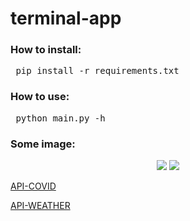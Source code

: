 # terminal-app

### How to install:
<pre> pip install -r requirements.txt</pre>
### How to use:
<pre> python main.py -h</pre>
### Some image:
<p align='center'>

  <img src="https://user-images.githubusercontent.com/62138169/125742239-739431dc-58c9-4ee1-980d-7c13142472dc.png" />
  <img src="https://user-images.githubusercontent.com/62138169/125645408-3b4c1a13-7f51-4bf1-885c-f7cfa74ae26f.png" />
</p>

[API-COVID][0]

[API-WEATHER][1]

[0]:https://api.covid19api.com/summary

[1]:https://api.openweathermap.org

